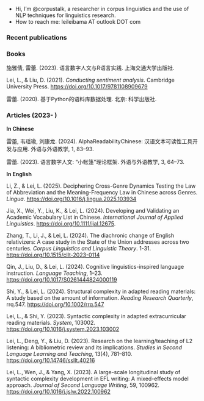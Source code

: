 - Hi, I’m @corpustalk, a researcher in corpus linguistics and the use of NLP techniques for linguistics research. 
- How to reach me: leileibama  AT  outlook  DOT  com


### Recent publications


### Books

施雅倩, 雷蕾. (2023). 语言数字人文与R语言实践. 上海交通大学出版社.

Lei, L., & Liu, D. (2021). _Conducting sentiment analysis_. Cambridge University Press. https://doi.org/10.1017/9781108909679

雷蕾. (2020). 基于Python的语料库数据处理. 北京: 科学出版社. 

### Articles (2023- )

__In Chinese__

雷蕾, 韦瑶瑜, 刘康龙. (2024). AlphaReadabilityChinese: 汉语文本可读性工具开 发与应用. 外语与外语教学, 1, 83–93.

雷蕾. (2023). 语言数字人文: “小帐篷”理论框架. 外语与外语教学, 3, 64–73.

__In English__

Li, Z., & Lei, L. (2025). Deciphering Cross-Genre Dynamics Testing the Law of Abbreviation and the Meaning-Frequency Law in Chinese across Genres. *Lingua*. https://doi.org/10.1016/j.lingua.2025.103934

Jia, X., Wei, Y., Liu, K., & Lei, L. (2024). Developing and Validating an Academic Vocabulary List in Chinese. _International Journal of Applied Linguistics_. https://doi.org/10.1111/ijal.12675. 

Zhang, T., Li, J., & Lei, L. (2024). The diachronic change of English relativizers: A case study in the State of the Union addresses across two centuries. _Corpus Linguistics and Linguistic Theory_. 1-31. https://doi.org/10.1515/cllt-2023-0114

Qin, J., Liu, D., & Lei, L. (2024). Cognitive linguistics-inspired language instruction. _Language Teaching_, 1–23. https://doi.org/10.1017/S0261444824000119

Shi, Y., & Lei, L. (2024). Structural complexity in adapted reading materials: A study based on the amount of information. _Reading Research Quarterly_, rrq.547. https://doi.org/10.1002/rrq.547

Lei, L., & Shi, Y. (2023). Syntactic complexity in adapted extracurricular reading materials. _System_, 103002. https://doi.org/10.1016/j.system.2023.103002

Lei, L., Deng, Y., & Liu, D. (2023). Research on the learning/teaching of L2 listening: A bibliometric review and its implications. _Studies in Second Language Learning and Teaching_, 13(4), 781–810. https://doi.org/10.14746/ssllt.40216

Lei, L., Wen, J., & Yang, X. (2023). A large-scale longitudinal study of syntactic complexity development in EFL writing: A mixed-effects model approach. _Journal of Second Language Writing_, 59, 100962. https://doi.org/10.1016/j.jslw.2022.100962

